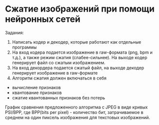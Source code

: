 # Сжатие изображений при помощи нейронных сетей

Задания:

1. Написать кодер и декодер, которые работают как отдельные программы
2. На вход кодера подается изображение в  raw-формата (png, bpm и т.д.), а также режим сжатия (слабее-сильнее). На выходе кодер генерирует файл со сжатым изображением.
3. На вход декордера подается сжатый файл, на выходе декодер генерирует изображение в  raw-формате
4. Алгоритм сжатия должен включаться в себя
* вычисление признаков
* квантование признаков
* сжатие квантованных признаков без потерь

График сравнения предложенного алгоритма с  JPEG в виде кривых  PSI/BPP, где BPP(bits per pixel) - количество бит, затрачиваемое в среднем на один пиксель изображения для текстовых изображений.

